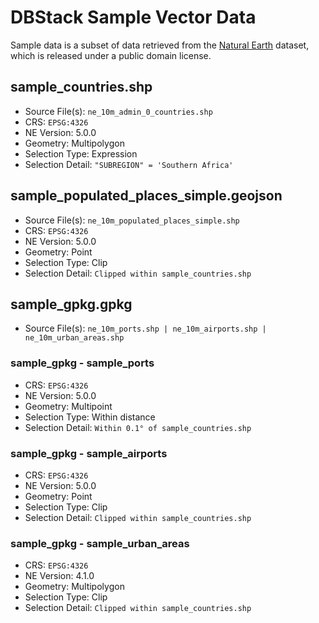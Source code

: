 # DBStack Sample Vector Data

Sample data is a subset of data retrieved from the [Natural Earth](https://www.naturalearthdata.com/) dataset, which is released under a public domain license.

## sample_countries.shp

- Source File(s): `ne_10m_admin_0_countries.shp`
- CRS: `EPSG:4326`
- NE Version: 5.0.0
- Geometry: Multipolygon
- Selection Type: Expression
- Selection Detail: `"SUBREGION" = 'Southern Africa'`

## sample_populated_places_simple.geojson

- Source File(s): `ne_10m_populated_places_simple.shp`
- CRS: `EPSG:4326`
- NE Version: 5.0.0
- Geometry: Point
- Selection Type: Clip
- Selection Detail: `Clipped within sample_countries.shp`

## sample_gpkg.gpkg

- Source File(s): `ne_10m_ports.shp | ne_10m_airports.shp | ne_10m_urban_areas.shp`

### sample_gpkg - sample_ports

- CRS: `EPSG:4326`
- NE Version: 5.0.0
- Geometry: Multipoint
- Selection Type: Within distance
- Selection Detail: `Within 0.1° of sample_countries.shp`

### sample_gpkg - sample_airports

- CRS: `EPSG:4326`
- NE Version: 5.0.0
- Geometry: Point
- Selection Type: Clip
- Selection Detail: `Clipped within sample_countries.shp`

### sample_gpkg - sample_urban_areas

- CRS: `EPSG:4326`
- NE Version: 4.1.0
- Geometry: Multipolygon
- Selection Type: Clip
- Selection Detail: `Clipped within sample_countries.shp`
